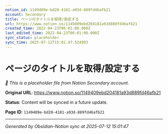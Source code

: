```yaml
---
notion_id: 1149409e-bd20-4181-a93d-889fd46afb21
account: Secondary
title: ページのタイトルを取得/設定する
url: https://www.notion.so/1149409ebd204181a93d889fd46afb21
created_time: 2022-04-23T06:01:00.000Z
last_edited_time: 2022-04-23T06:01:00.000Z
sync_status: placeholder
sync_time: 2025-07-12T15:01:47.524093
---
```


# ページのタイトルを取得/設定する

*🔄 This is a placeholder file from Notion Secondary account.*

**Original URL**: https://www.notion.so/1149409ebd204181a93d889fd46afb21

**Status**: Content will be synced in a future update.

**Page ID**: `1149409e-bd20-4181-a93d-889fd46afb21`

---

*Generated by Obsidian-Notion sync at 2025-07-12 15:01:47*
